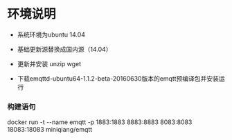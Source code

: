 # 环境说明

* 系统环境为ubuntu 14.04

* 基础更新源替换成国内源（14.04）

* 更新并安装 unzip wget

* 下载emqttd-ubuntu64-1.1.2-beta-20160630版本的emqtt预编译包并安装运行

### 构建语句

docker run -t  --name emqtt -p 1883:1883 8883:8883 8083:8083 18083:18083  miniqiang/emqtt

